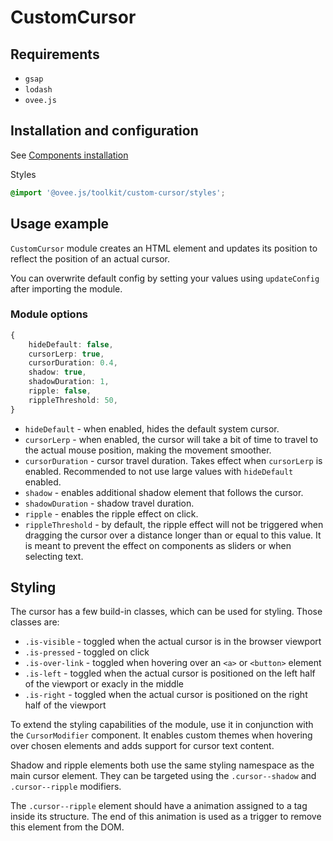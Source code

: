 # CustomCursor

## Requirements
 - `gsap`
 - `lodash`
 - `ovee.js`

## Installation and configuration

See [Components installation](/docs/components_installation.md#modules)

Styles

```scss
@import '@ovee.js/toolkit/custom-cursor/styles';
```

## Usage example

`CustomCursor` module creates an HTML element and updates its position to reflect the position of an actual cursor.

You can overwrite default config by setting your values using `updateConfig` after importing the module.

### Module options

```ts
{
	hideDefault: false, 
	cursorLerp: true,
	cursorDuration: 0.4,
	shadow: true,
	shadowDuration: 1,
	ripple: false,
	rippleThreshold: 50,
}
```

- `hideDefault` - when enabled, hides the default system cursor.
- `cursorLerp` - when enabled, the cursor will take a bit of time to travel to the actual mouse position, making the movement smoother.
- `cursorDuration` - cursor travel duration. Takes effect when `cursorLerp` is enabled. Recommended to not use large values with `hideDefault` enabled.
- `shadow` - enables additional shadow element that follows the cursor.
- `shadowDuration` - shadow travel duration.
- `ripple` - enables the ripple effect on click.
- `rippleThreshold` - by default, the ripple effect will not be triggered when dragging the cursor over a distance longer than or equal to this value. It is meant to prevent the effect on components as sliders or when selecting text.

## Styling

The cursor has a few build-in classes, which can be used for styling. Those classes are:
- `.is-visible` - toggled when the actual cursor is in the browser viewport
- `.is-pressed` - toggled on click
- `.is-over-link` - toggled when hovering over an `<a>` or `<button>` element
- `.is-left` - toggled when the actual cursor is positioned on the left half of the viewport or exacly in the middle
- `.is-right` - toggled when the actual cursor is positioned on the right half of the viewport

To extend the styling capabilities of the module, use it in conjunction with the `CursorModifier` component. It enables custom themes when hovering over chosen elements and adds support for cursor text content.

Shadow and ripple elements both use the same styling namespace as the main cursor element. They can be targeted using the `.cursor--shadow` and `.cursor--ripple` modifiers.

The `.cursor--ripple` element should have a animation assigned to a tag inside its structure. The end of this animation is used as a trigger to remove this element from the DOM.
